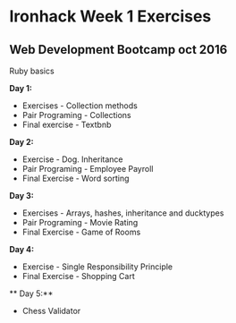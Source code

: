 # Ironhack Week 1 Exercises

## Web Development Bootcamp oct 2016

Ruby basics

**Day 1:**
- Exercises - Collection methods
- Pair Programing - Collections
- Final exercise - Textbnb

**Day 2:**

- Exercise - Dog. Inheritance
- Pair Programing - Employee Payroll
- Final Exercise - Word sorting

**Day 3:**

- Exercises - Arrays, hashes, inheritance and ducktypes
- Pair Programing - Movie Rating
- Final Exercise - Game of Rooms

**Day 4:**

- Exercise - Single Responsibility Principle
- Final Exercise - Shopping Cart

** Day 5:**

- Chess Validator
